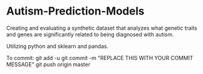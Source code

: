 # Autism-Prediction-Models

Creating and evaluating a synthetic dataset that analyzes what genetic traits and genes are significantly related to being diagnosed with autism.

Utilizing python and sklearn and pandas.

To commit:
git add -u
git commit -m "REPLACE THIS WITH YOUR COMMIT MESSAGE"
git push origin master
